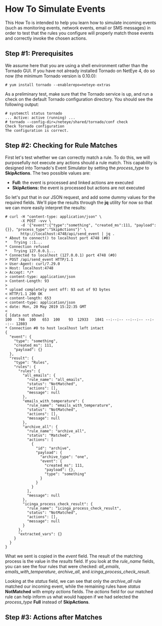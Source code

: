 # <a id="tornado-howto-simulate"></a> How To Simulate Events

This How To is intended to help you learn how to simulate incoming events (such as monitoring
events, network events, email or SMS messages) in order to test that the rules you configure
will properly match those events and correctly invoke the chosen actions.



## <a id="tornado-howto-simulate-step1"></a> Step #1:  Prerequisites

We assume here that you are using a shell environment rather than the Tornado GUI.
If you have not already installed Tornado on NetEye 4, do so now (the minimum Tornado version
is 0.10.0):
```
# yum install tornado --enablerepo=neteye-extras
```

As a preliminary test, make sure that the Tornado service is up, and run a check on the default
Tornado configuration directory.  You should see the following output:
```
# systemctl status tornado
... Active: active (running) ...
# tornado --config-dir=/neteye/shared/tornado/conf check
Check Tornado configuration
The configuration is correct.
```



## <a id="tornado-howto-simulate-step2"></a> Step #2:  Checking for Rule Matches

First let's test whether we can correctly match a rule.  To do this, we will purposefully not
execute any actions should a rule match.  This capability is designed into Tornado's Event
Simulator by setting the *process_type* to **SkipActions**.  The two possible values are:
* **Full:** the event is processed and linked actions are executed
* **SkipActions:** the event is processed but actions are not executed

So let's put that in our JSON request, and add some dummy values for the required fields.
We'll pipe the results through the **jq** utility for now so that we can more easily interpret
the results:

```
# curl -H "content-type: application/json" \
       -X POST -vvv \
       -d '{"event":{"type":"something", "created_ms":111, "payload": {}}, "process_type":"SkipActions"}' \
       http://localhost:4748/api/send_event | jq .
* About to connect() to localhost port 4748 (#0)
*   Trying ::1...
* Connection refused
*   Trying 127.0.0.1...
* Connected to localhost (127.0.0.1) port 4748 (#0)
> POST /api/send_event HTTP/1.1
> User-Agent: curl/7.29.0
> Host: localhost:4748
> Accept: */*
> content-type: application/json
> Content-Length: 93
>
* upload completely sent off: 93 out of 93 bytes
< HTTP/1.1 200 OK
< content-length: 653
< content-type: application/json
< date: Mon, 20 May 2019 15:22:35 GMT
<
{ [data not shown]
100   746  100   653  100    93  12933   1841 --:--:-- --:--:-- --:--:-- 12803
* Connection #0 to host localhost left intact
{
  "event": {
    "type": "something",
    "created_ms": 111,
    "payload": {}
  },
  "result": {
    "type": "Rules",
    "rules": {
      "rules": {
        "all_emails": {
          "rule_name": "all_emails",
          "status": "NotMatched",
          "actions": [],
          "message": null
        },
        "emails_with_temperature": {
          "rule_name": "emails_with_temperature",
          "status": "NotMatched",
          "actions": [],
          "message": null
        },
        "archive_all": {
          "rule_name": "archive_all",
          "status": "Matched",
          "actions": [
            {
              "id": "archive",
              "payload": {
                "archive_type": "one",
                "event": {
                  "created_ms": 111,
                  "payload": {},
                  "type": "something"
                }
              }
            }
          ],
          "message": null
        },
        "icinga_process_check_result": {
          "rule_name": "icinga_process_check_result",
          "status": "NotMatched",
          "actions": [],
          "message": null
        }
      },
      "extracted_vars": {}
    }
  }
}
```

What we sent is copied in the *event* field.  The result of the matching process is the value in
the *results* field.  If you look at the *rule_name* fields, you can see the four rules that were
checked:  *all_emails*, *emails_with_temperature*, *archive_all*, and *icinga_process_check_result*.

Looking at the *status* field, we can see that only the *archive_all* rule matched our incoming
event, while the remaining rules have *status* **NotMatched** with empty *actions* fields.  The
*actions* field for our matched rule can help inform us what would happen if we had selected the
*process_type* **Full** instead of **SkipActions**.



## <a id="tornado-howto-simulate-step3"></a> Step #3:  Actions after Matches


<!--
Charles:  Is it dangerous to include an example with process_type Full instead of SkipActions?

Benjamin  Yes    One could shut down the entire monitoring    or even make the server explode

Charles:  So I shouldn't include it?  :wink:

Benjamin  You can state what it does, but don't enable to copy-paste something with it

Charles:  Right.  Can I say it's dangerous, don't do it without thinking first, and that's why we
          don't include an example?  Or should I just say it's dangerous, don't do it carelessly?

Benjamin  It's dangerous, because you can't be sure which actions are triggered, the first time you run an event

Charles:  OK.  Can I include what the output would look like were the user to do it, so that they can compare it against skip actions?

Benjamin  Sure, i don't think there will change that much
-->
